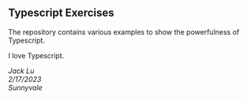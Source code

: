 ## Typescript Exercises

The repository contains various examples to show the powerfulness of Typescript.

I love Typescript.

<em>Jack Lu</em><br>
<em>2/17/2023</em><br>
<em>Sunnyvale</em><br>
